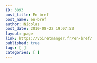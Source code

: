 ```yaml
---
ID: 3893
post_title: En bref
post_name: en-bref
author: Nicolas
post_date: 2010-08-22 19:07:52
layout: page
link: https://voiretmanger.fr/en-bref/
published: true
tags: [ ]
categories: [ ]
---
```

